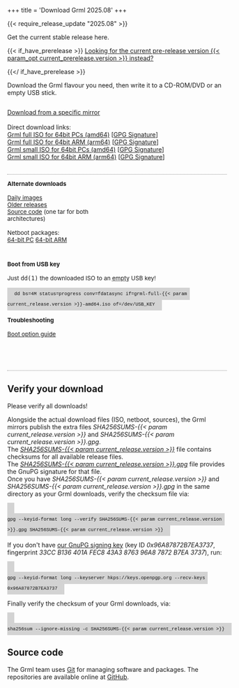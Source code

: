 +++
title = 'Download Grml 2025.08'
+++
<!-- at least: update page title -->
{{< require_release_update "2025.08" >}}

<style>
#contentbox {
    padding-left: 20px;
    padding-right: 20px;
}
.download_panel {
    float: left;
    width: 288px;
    margin-bottom: 2em;
    margin-top: 1em;
    font-size: 10pt;
}
.download_panel>div {
    margin-right: 20px;
}
#download_panel4 {
    width: auto;
}
.largebutton {
    width: 100%;
    background: #FFDA62;
    height: 90px;
    border: 1px solid gray;
    -moz-border-radius:3px;
    -webkit-border-radius:3px;
    -o-border-radius:3px;
    border-radius:3px;
    margin-bottom: 0.5em;
    font-size: 15pt;
    font-weight: bold;
    display: block;
    text-align: center;
    color: black;
    text-decoration: none;
}
.largebutton:hover {
    background: #FFA862;
}
.download_relinfo {
    font-size: 10pt;
    margin-top: 0.8em;
}
.download_group {
    border-bottom: 1px dotted gray;
    overflow: auto;
}
.hide {
    display: none;
}
.keyboard {
    background-color: lightgrey;
    color: #111;
    font-family: "Ubuntu Mono", Consolas, Monaco, Courier, monospace;
    font-size: 8pt;
    line-height: 1.5rem;
    padding: .5rem 1rem;
    text-align: left;
    text-shadow: none;
}

</style>

<p>Get the current stable release here.<br />

{{< if_have_prerelease >}}
<a href="prerelease/">Looking for the current pre-release version {{< param_opt current_prerelease.version >}} instead?</a></p>
{{</ if_have_prerelease >}}

<p>Download the Grml flavour you need, then write it to a CD-ROM/DVD or an empty USB stick.</p>

<div class="download_group" id="download_group1_noscript">
<div id="download_panel1_noscript">
<p>
  <a href="/download/mirrors/">Download from a specific mirror</a><br/>
  <br/>
  Direct download links:<br/>
  <a href="https://download.grml.org/grml-full-{{< param current_release.version >}}-amd64.iso">Grml full ISO for 64bit PCs (amd64)</a> [<a href="https://download.grml.org/grml-full-{{< param_opt current_release.version >}}-amd64.iso.asc">GPG Signature</a>]<br/>
  <a href="https://download.grml.org/grml-full-{{< param current_release.version >}}-arm64.iso">Grml full ISO for 64bit ARM (arm64)</a> [<a href="https://download.grml.org/grml-full-{{< param_opt current_release.version >}}-arm64.iso.asc">GPG Signature</a>]<br/>
  <a href="https://download.grml.org/grml-small-{{< param current_release.version >}}-amd64.iso">Grml small ISO for 64bit PCs (amd64)</a> [<a href="https://download.grml.org/grml-small-{{< param_opt current_release.version >}}-amd64.iso.asc">GPG Signature</a>]<br/>
  <a href="https://download.grml.org/grml-small-{{< param current_release.version >}}-arm64.iso">Grml small ISO for 64bit ARM (arm64)</a> [<a href="https://download.grml.org/grml-small-{{< param_opt current_release.version >}}-arm64.iso.asc">GPG Signature</a>]<br/>
  <br/>
</p>
</div>
</div>

<div class="download_group" id="download_group1" style="display:none;">
<form id="download_form" onsubmit="return false;">
<input type="hidden" name="version" value="{{< param current_release.version >}}"/>
<div class="download_panel" id="download_panel1">
<div>

  <h2>Size</h2>

  <input type="radio" id="flavour_full" name="flavour" value="full" checked />
  <label for="flavour_full">full (~1GB)</label>
  &nbsp;
  <input type="radio" id="flavour_small" name="flavour" value="small" />
  <label for="flavour_small">small (~540MB)</label>

  <br />

  <h2>Architecture</h2>
  <input type="radio" id="arch_amd64" name="arch" value="amd64" checked />
  <label for="arch_amd64">64-bit PC (amd64)</label>
  &nbsp;
  <input type="radio" id="arch_arm64" name="arch" value="arm64" />
  <label for="arch_arm64">ARM (arm64)</label>

  <br />
  <br />
  <br />
  <br />
  <br />

  <div style="font-size: 14pt;">
    <p><a href="/changelogs/README-grml-{{< param current_release.version >}}/">Release Notes</a></p>
  </div>

</div>
</form>
</div>

<div class="download_panel" id="download_panel2">
<div>
    <a id="download_link_mirror" class="largebutton">Download Now</a><br />
    <a id="download_link_signature">Get GPG Signature</a><br />
    <a href="/download/mirrors/">Download from a specific mirror</a><br/>
</div>
</div>

<script>
function update_links() {
    var formData = new FormData(document.getElementById('download_form'));
    var current_version = formData.get('version');
    var arch = formData.get('arch');
    var flavour = formData.get('flavour');
    var product = 'grml';
    var iso = product + '-' + flavour + '-' + current_version + '-' + arch + '.iso';
    var mirror_url = "https://download.grml.org/";
    document.getElementById('download_link_mirror').href = mirror_url + iso;
    document.getElementById('download_link_mirror').innerHTML = '<br />Download Now<div class="download_relinfo">' + product + '-' + flavour + ' ' + current_version + ' ' + arch + '</div>';
    document.getElementById('download_link_signature').href = mirror_url + iso + '.asc';
}

// hook update function
document.querySelectorAll('#download_form input').forEach(function (elem) {
  elem.onchange = update_links;
});
// force initial link href set
update_links();
document.getElementById('download_group1').style.display = '';
document.getElementById('download_group1_noscript').style.display = 'none';
</script>
</div>

<div class="download_group" id="download_group2">

<div class="download_panel" id="download_panel3">
<div>
  <b>Alternate downloads</b><br /><br />
  <a href="https://daily.grml.org/">Daily images</a><br />
  <a href="https://download.grml.org/">Older releases</a><br />
  <a href="https://download.grml.org/grml-{{< param current_release.version >}}-sources.tar">Source code</a> (one tar for both architectures)<br />
  <br/>
  Netboot packages:<br/>
  <a href="https://download.grml.org/grml-full-{{< param current_release.version >}}-amd64-netboot.tar">64-bit PC</a>
  <a href="https://download.grml.org/grml-full-{{< param current_release.version >}}-arm64-netboot.tar">64-bit ARM</a>
</div>
</div>

<div class="download_panel" id="download_panel4">
<div>
  <b>Boot from USB key</b><br />
  <br />
  Just <kbd>dd(1)</kbd> the downloaded ISO to an <abbr title="Any existing data will be overwritten by the dd command!">empty</abbr> USB key!<br /><br />
  <code class="keyboard">dd bs=4M status=progress conv=fdatasync if=grml-full-{{< param current_release.version >}}-amd64.iso of=/dev/USB_KEY</code>
  <br /><br />
  <b>Troubleshooting</b><br /><br />
  <a href="https://grml.org/cheatcodes/">Boot option guide</a>
  <br />
  <br />
  <br />
  <br />

</div>
</div>

</div>

<h2>Verify your download</h2>

<p>Please verify all downloads!</p>

<p>Alongside the actual download files (ISO, netboot, sources), the Grml mirrors publish the extra files <em>SHA256SUMS-{{< param current_release.version >}}</em> and <em>SHA256SUMS-{{< param current_release.version >}}.gpg</em>.<br />
The <em><a href="https://download.grml.org/SHA256SUMS-{{< param current_release.version >}}">SHA256SUMS-{{< param current_release.version >}}</a></em> file contains checksums for all available release files.<br />
The <em><a href="https://download.grml.org/SHA256SUMS-{{< param current_release.version >}}.gpg">SHA256SUMS-{{< param current_release.version >}}.gpg</a></em> file provides the GnuPG signature for that file.<br />
Once you have <em>SHA256SUMS-{{< param current_release.version >}}</em> and <em>SHA256SUMS-{{< param current_release.version >}}.gpg</em> in the same directory as your Grml downloads, verify the checksum file via:</p>

<code class="keyboard">
gpg --keyid-format long --verify SHA256SUMS-{{< param current_release.version >}}.gpg SHA256SUMS-{{< param current_release.version >}}
</code>

<p>If you don't have <a href="/download/gnupg-michael-prokop.txt">our GnuPG signing key</a>
(key ID <em>0x96A87872B7EA3737</em>, fingerprint <em>33CC B136 401A FEC8 43A3  8763 96A8 7872 B7EA 3737</em>), run:</p>

<code class="keyboard">
gpg --keyid-format long --keyserver hkps://keys.openpgp.org --recv-keys 0x96A87872B7EA3737
</code>

<p>Finally verify the checksum of your Grml downloads, via:</p>

<code class="keyboard">
sha256sum --ignore-missing -c SHA256SUMS-{{< param current_release.version >}}
</code>

<h2>Source code</h2>

<p>The Grml team uses <a href="https://git-scm.com/">Git</a> for managing software and packages.
The repositories are available online at <a href="https://github.com/grml/">GitHub</a>.</p>
